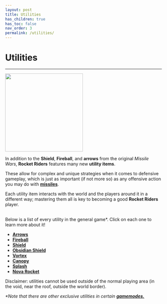 ```yaml
---
layout: post
title: Utilities
has_children: true
has_toc: false
nav_order: 3
permalink: /utilities/
---
```

# **Utilities**
---

<div id="art_image">
    <img src="https://zeroniaserver.github.io/RocketRidersWiki/images/utilities.png" width="250"  />
</div>

In addition to the **Shield**, **Fireball**, and **arrows** from the original *Missile Wars*, **Rocket Riders** features many new **utility items**.

These allow for complex and unique strategies when it comes to defensive gameplay, which is just as important (if not more so) as any offensive action you may do with **[missiles](https://zeroniaserver.github.io/RocketRidersWiki/missiles)**.

Each utility item interacts with the world and the players around it in a different way; mastering them all is key to becoming a good **Rocket Riders** player.

<br>
Below is a list of every utility in the general game*. Click on each one to learn more about it!

- **[Arrows](https://zeroniaserver.github.io/RocketRidersWiki/utilities/arrows)**
- **[Fireball](https://zeroniaserver.github.io/RocketRidersWiki/utilities/fireball)**
- **[Shield](https://zeroniaserver.github.io/RocketRidersWiki/utilities/shield)**  
- **[Obsidian Shield](https://zeroniaserver.github.io/RocketRidersWiki/utilities/obsidian_shield)**    
- **[Vortex](https://zeroniaserver.github.io/RocketRidersWiki/utilities/vortex)**  
- **[Canopy](https://zeroniaserver.github.io/RocketRidersWiki/utilities/canopy)**  
- **[Splash](https://zeroniaserver.github.io/RocketRidersWiki/utilities/splash)**  
- **[Nova Rocket](https://zeroniaserver.github.io/RocketRidersWiki/utilities/nova_rocket)**

Disclaimer: utilities cannot be used outside of the normal playing area (in the void, near the roof, outside the world border).

_*Note that there are other exclusive utilities in certain **[gamemodes.](https://zeroniaserver.github.io/RocketRidersWiki/gamemodes)**_